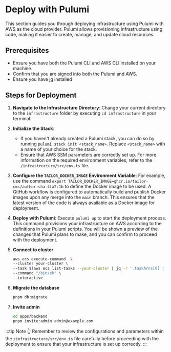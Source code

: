 # Deploy with Pulumi

This section guides you through deploying infrastructure using Pulumi with
AWS as the cloud provider. Pulumi allows provisioning infrastructure using
code, making it easier to create, manage, and update cloud resources.

## Prerequisites

- Ensure you have both the Pulumi CLI and AWS CLI installed on your machine.
- Confirm that you are signed into both the Pulumi and AWS.
- Ensure you have [jq](https://formulae.brew.sh/formula/jq) installed

## Steps for Deployment

1. **Navigate to the Infrastructure Directory**: Change your current directory
   to the `infrastructure` folder by executing `cd infrastructure` in your
   terminal.

2. **Initialize the Stack**:

   - If you haven't already created a Pulumi stack, you can do so by
     running `pulumi stack init <stack_name>`. Replace `<stack_name>` with a
     name of your choice for the stack.
   - Ensure that AWS SSM parameters are correctly set up.
     For more information on the required environment variables, refer to the
     `/infrastructure/src/env.ts` file.

3. **Configure the `TAILOR_DOCKER_IMAGE` Environment Variable**:
   For example, use the command 
   `export TAILOR_DOCKER_IMAGE=ghcr.io/tailor-cms/author:sha-4fa2c1b` to define 
   the Docker image to be used. A GitHub workflow is 
   configured to automatically build and publish Docker images
   upon any merge into the `main` branch. This ensures that the latest version
   of the code is always available as a Docker image for deployment.

4. **Deploy with Pulumi**:
   Execute `pulumi up` to start the deployment process. This command provisions
   your infrastructure on AWS according to the definitions in your Pulumi
   scripts. You will be shown a preview of the changes that Pulumi plans to
   make, and you can confirm to proceed with the deployment.

5. **Connect to cluster**
   ```sh
   aws ecs execute-command  \
   --cluster your-cluster \
   --task $(aws ecs list-tasks --your-cluster | jq -r '.taskArns[0] | split("/")[2]') \
   --command "/bin/sh" \
   --interactive
   ```

6. **Migrate the database**

    ```sh
    pnpm db:migrate
    ```

7. **Invite admin**

    ```sh
    cd apps/backend
    pnpm invite:admin admin@example.com
    ```

:::tip Note 👆
Remember to review the configurations and parameters within the
`/infrastructure/src/env.ts` file carefully before proceeding with the
deployment to ensure that your infrastructure is set up correctly.
:::

